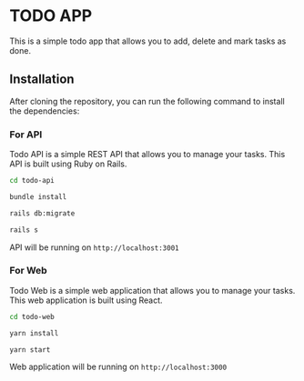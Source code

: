 # TODO APP

This is a simple todo app that allows you to add, delete and mark tasks as done.

## Installation

After cloning the repository, you can run the following command to install the dependencies:

### For API

Todo API is a simple REST API that allows you to manage your tasks.
This API is built using Ruby on Rails.

```bash
cd todo-api

bundle install

rails db:migrate

rails s
```

API will be running on `http://localhost:3001`

### For Web

Todo Web is a simple web application that allows you to manage your tasks.
This web application is built using React.

```bash
cd todo-web

yarn install

yarn start
```

Web application will be running on `http://localhost:3000`
